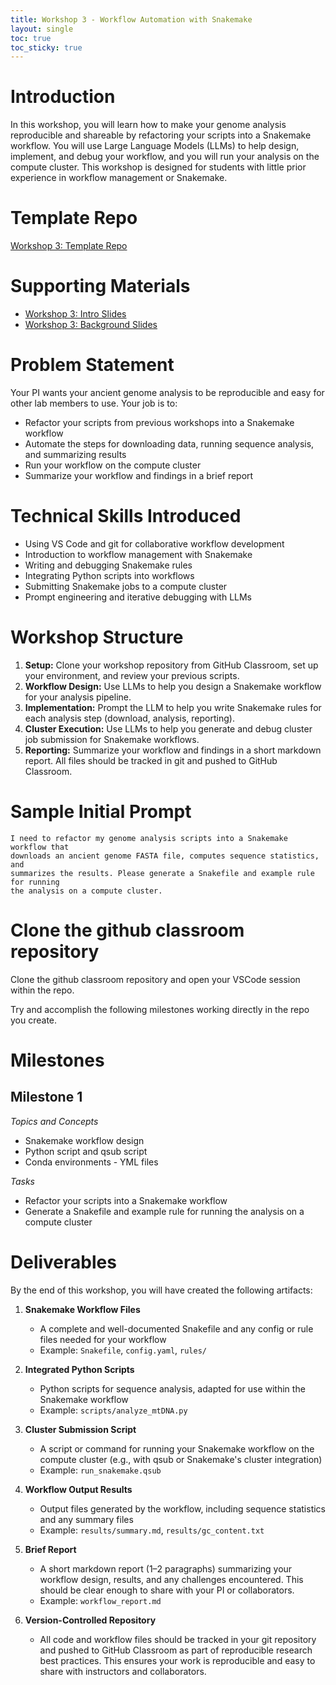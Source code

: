 ```yaml
---
title: Workshop 3 - Workflow Automation with Snakemake
layout: single
toc: true
toc_sticky: true
---
```



# Introduction
In this workshop, you will learn how to make your genome analysis reproducible and shareable by refactoring your scripts into a Snakemake workflow. You will use Large Language Models (LLMs) to help design, implement, and debug your workflow, and you will run your analysis on the compute cluster. This workshop is designed for students with little prior experience in workflow management or Snakemake.

# Template Repo
[Workshop 3: Template Repo](https://github.com/bu-bioinfo-comp-workshops/workshop_3)

# Supporting Materials
- [Workshop 3: Intro Slides](../workshop_3_introduction_slides/index.html)
- [Workshop 3: Background Slides](../workshop_3_background_slides/index.html)

# Problem Statement
Your PI wants your ancient genome analysis to be reproducible and easy for other lab members to use. Your job is to:
- Refactor your scripts from previous workshops into a Snakemake workflow
- Automate the steps for downloading data, running sequence analysis, and summarizing results
- Run your workflow on the compute cluster
- Summarize your workflow and findings in a brief report

# Technical Skills Introduced
- Using VS Code and git for collaborative workflow development
- Introduction to workflow management with Snakemake
- Writing and debugging Snakemake rules
- Integrating Python scripts into workflows
- Submitting Snakemake jobs to a compute cluster
- Prompt engineering and iterative debugging with LLMs

# Workshop Structure
1. **Setup:** Clone your workshop repository from GitHub Classroom, set up your environment, and review your previous scripts.
2. **Workflow Design:** Use LLMs to help you design a Snakemake workflow for your analysis pipeline.
3. **Implementation:** Prompt the LLM to help you write Snakemake rules for each analysis step (download, analysis, reporting).
4. **Cluster Execution:** Use LLMs to help you generate and debug cluster job submission for Snakemake workflows.
5. **Reporting:** Summarize your workflow and findings in a short markdown report. All files should be tracked in git and pushed to GitHub Classroom.

# Sample Initial Prompt
```
I need to refactor my genome analysis scripts into a Snakemake workflow that
downloads an ancient genome FASTA file, computes sequence statistics, and
summarizes the results. Please generate a Snakefile and example rule for running
the analysis on a compute cluster.
```

# Clone the github classroom repository
Clone the github classroom repository and open your VSCode session within the
repo. 

Try and accomplish the following milestones working directly in the repo
you create.

# Milestones

## Milestone 1

*Topics and Concepts*
- Snakemake workflow design
- Python script and qsub script
- Conda environments - YML files

*Tasks*
- Refactor your scripts into a Snakemake workflow
- Generate a Snakefile and example rule for running the analysis on a compute cluster


# Deliverables
By the end of this workshop, you will have created the following artifacts:

1. **Snakemake Workflow Files**
   - A complete and well-documented Snakefile and any config or rule files needed for your workflow
   - Example: `Snakefile`, `config.yaml`, `rules/`

2. **Integrated Python Scripts**
   - Python scripts for sequence analysis, adapted for use within the Snakemake workflow
   - Example: `scripts/analyze_mtDNA.py`

3. **Cluster Submission Script**
   - A script or command for running your Snakemake workflow on the compute cluster (e.g., with qsub or Snakemake's cluster integration)
   - Example: `run_snakemake.qsub`

4. **Workflow Output Results**
   - Output files generated by the workflow, including sequence statistics and any summary files
   - Example: `results/summary.md`, `results/gc_content.txt`

5. **Brief Report**
   - A short markdown report (1–2 paragraphs) summarizing your workflow design, results, and any challenges encountered. This should be clear enough to share with your PI or collaborators.
   - Example: `workflow_report.md`

6. **Version-Controlled Repository**
   - All code and workflow files should be tracked in your git repository and pushed to GitHub Classroom as part of reproducible research best practices. This ensures your work is reproducible and easy to share with instructors and collaborators.
